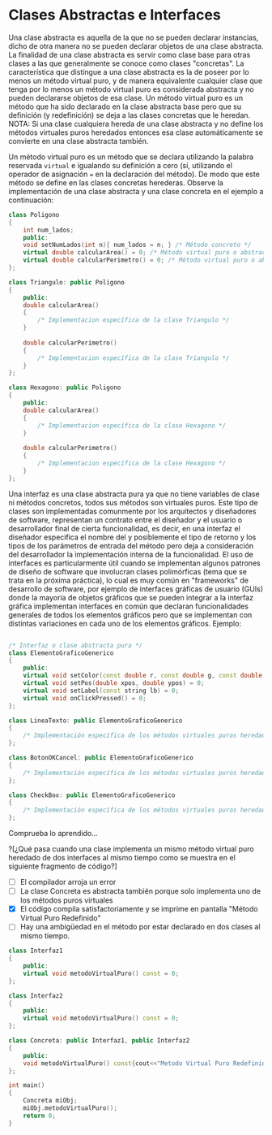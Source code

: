 # Clases Abstractas e Interfaces

Una clase abstracta es aquella de la que no se pueden declarar instancias, dicho de otra manera no se pueden declarar objetos de una clase abstracta. La finalidad de una clase abstracta es servir como clase base para otras clases a las que generalmente se conoce como clases "concretas". La característica que distingue a una clase abstracta es la de poseer por lo menos un método virtual puro, y de manera equivalente cualquier clase que tenga por lo menos un método virtual puro es considerada abstracta y no pueden declararse objetos de esa clase. Un método virtual puro es un método que ha sido declarado en la clase abstracta base pero que su definición (y redefinición) se deja a las clases concretas que le heredan. NOTA: Si una clase cualquiera hereda de una clase abstracta y no define los métodos virtuales puros heredados entonces esa clase automáticamente se convierte en una clase abstracta también.

Un método virtual puro es un método que se declara utilizando la palabra reservada `virtual` e igualando su definición a cero (sí, utilizando el operador de asignación `=` en la declaración del método). De modo que este método se define en las clases concretas herederas. Observe la implementación de una clase abstracta y una clase concreta en el ejemplo a continuación:

```cpp
class Poligono
{
    int num_lados;
    public:
    void setNumLados(int n){ num_lados = n; } /* Método concreto */
    virtual double calcularArea() = 0; /* Método virtual puro o abstracto */
    virtual double calcularPerimetro() = 0; /* Método virtual puro o abstracto */
};

class Triangulo: public Poligono
{
    public:
    double calcularArea()
    {
        /* Implementacion específica de la clase Triangulo */
    }
    
    double calcularPerimetro()
    {
        /* Implementacion específica de la clase Triangulo */
    }
};

class Hexagono: public Poligono
{
    public:
    double calcularArea()
    {
        /* Implementacion específica de la clase Hexagono */
    }
    
    double calcularPerimetro()
    {
        /* Implementacion específica de la clase Hexagono */
    }
};
```

Una interfaz es una clase abstracta pura ya que no tiene variables de clase ni métodos concretos, todos sus métodos son virtuales puros. Este tipo de clases son implementadas comunmente por los arquitectos y diseñadores de software, representan un contrato entre el diseñador y el usuario o desarrollador final de cierta funcionalidad, es decir, en una interfaz el diseñador especifica el nombre del y posiblemente el tipo de retorno y los tipos de los parámetros de entrada del método pero deja a consideración del desarrollador la implementación interna de la funcionalidad. El uso de interfaces es particularmente útil cuando se implementan algunos patrones de diseño de software que involucran clases polimórficas (tema que se trata en la próxima práctica), lo cual es muy común en "frameworks" de desarrollo de software, por ejemplo de interfaces gráficas de usuario (GUIs) donde la mayoría de objetos gráficos que se pueden integrar a la interfaz gráfica implementan interfaces en común que declaran funcionalidades generales de todos los elementos gráficos pero que se implementan con distintas variaciones en cada uno de los elementos gráficos. Ejemplo:

```cpp

/* Interfaz o clase abstracta pura */
class ElementoGraficoGenerico
{
    public:
    virtual void setColor(const double r, const double g, const double b) = 0;
    virtual void setPos(double xpos, double ypos) = 0;
    virtual void setLabel(const string lb) = 0;
    virtual void onClickPressed() = 0;
};

class LineaTexto: public ElementoGraficoGenerico
{
    /* Implementación específica de los métodos virtuales puros heredados */
};

class BotonOKCancel: public ElementoGraficoGenerico
{
    /* Implementación específica de los métodos virtuales puros heredados */
};

class CheckBox: public ElementoGraficoGenerico
{
    /* Implementación específica de los métodos virtuales puros heredados */
};
```
Comprueba lo aprendido...

?[¿Qué pasa cuando una clase implementa un mismo método virtual puro heredado de dos interfaces al mismo tiempo como se muestra en el siguiente fragmento de código?]
-[ ] El compilador arroja un error
-[ ] La clase Concreta es abstracta también porque solo implementa uno de los métodos puros virtuales
-[x] El código compila satisfactoriamente y se imprime en pantalla "Método Virtual Puro Redefinido"
-[ ] Hay una ambigüedad en el método por estar declarado en dos clases al mismo tiempo.

```cpp
class Interfaz1
{
	public:
    virtual void metodoVirtualPuro() const = 0;
};

class Interfaz2
{
	public:
    virtual void metodoVirtualPuro() const = 0;
};

class Concreta: public Interfaz1, public Interfaz2
{
	public:
    void metodoVirtualPuro() const{cout<<"Metodo Virtual Puro Redefinido"<<endl;}
};

int main()
{
	Concreta miObj;
	miObj.metodoVirtualPuro();
	return 0;
}
```






